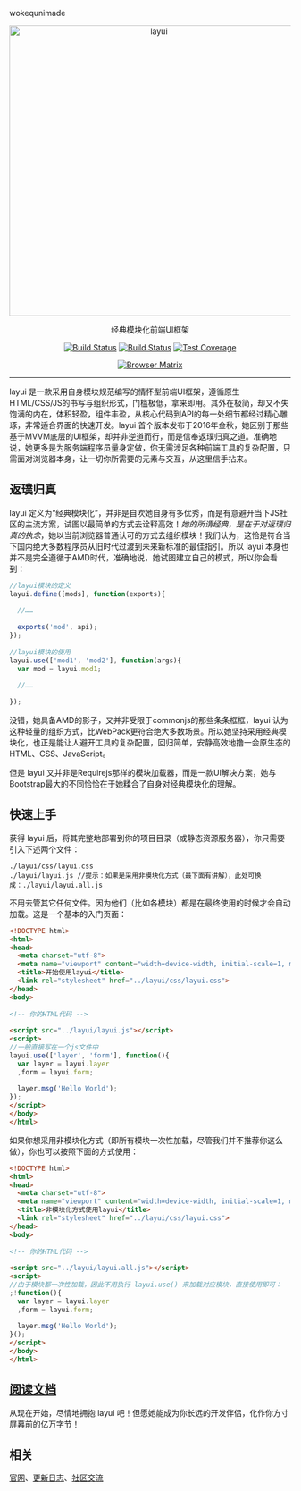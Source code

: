 wokequnimade
<p align=center>
  <a href="http://www.layui.com">
    <img src="http://cdn.layui.com/upload/2016_10/168_1476644144774_50450.png" alt="layui" width="520">
  </a>
</p>
<p align=center>
  经典模块化前端UI框架
</p>

<p align="center">
  <a href="https://travis-ci.org/sentsin/layui"><img alt="Build Status" src="https://img.shields.io/travis/sentsin/layui/master.svg"></a>
  <a href="https://saucelabs.com/beta/builds/7e6196205e4f492496203388fc003b65"><img src="https://saucelabs.com/buildstatus/layui" alt="Build Status"></a>
  <a href="https://coveralls.io/r/sentsin/layui?branch=master"><img alt="Test Coverage" src="https://img.shields.io/coveralls/sentsin/layui/master.svg"></a>
</p>
<p align="center">
  <a href="https://saucelabs.com/beta/builds/7e6196205e4f492496203388fc003b65"><img src="https://saucelabs.com/browser-matrix/layui.svg" alt="Browser Matrix"></a>
</p>

---

layui 是一款采用自身模块规范编写的情怀型前端UI框架，遵循原生HTML/CSS/JS的书写与组织形式，门槛极低，拿来即用。其外在极简，却又不失饱满的内在，体积轻盈，组件丰盈，从核心代码到API的每一处细节都经过精心雕琢，非常适合界面的快速开发。layui 首个版本发布于2016年金秋，她区别于那些基于MVVM底层的UI框架，却并非逆道而行，而是信奉返璞归真之道。准确地说，她更多是为服务端程序员量身定做，你无需涉足各种前端工具的复杂配置，只需面对浏览器本身，让一切你所需要的元素与交互，从这里信手拈来。

## 返璞归真

layui 定义为“经典模块化”，并非是自吹她自身有多优秀，而是有意避开当下JS社区的主流方案，试图以最简单的方式去诠释高效！<em>她的所谓经典，是在于对返璞归真的执念</em>，她以当前浏览器普通认可的方式去组织模块！我们认为，这恰是符合当下国内绝大多数程序员从旧时代过渡到未来新标准的最佳指引。所以 layui 本身也并不是完全遵循于AMD时代，准确地说，她试图建立自己的模式，所以你会看到：

```js
//layui模块的定义
layui.define([mods], function(exports){
  
  //……
  
  exports('mod', api);
});  
 
//layui模块的使用
layui.use(['mod1', 'mod2'], function(args){
  var mod = layui.mod1;
  
  //……
  
});    
```
没错，她具备AMD的影子，又并非受限于commonjs的那些条条框框，layui 认为这种轻量的组织方式，比WebPack更符合绝大多数场景。所以她坚持采用经典模块化，也正是能让人避开工具的复杂配置，回归简单，安静高效地撸一会原生态的HTML、CSS、JavaScript。

但是 layui 又并非是Requirejs那样的模块加载器，而是一款UI解决方案，她与Bootstrap最大的不同恰恰在于她糅合了自身对经典模块化的理解。


## 快速上手

获得 layui 后，将其完整地部署到你的项目目录（或静态资源服务器），你只需要引入下述两个文件：

```
./layui/css/layui.css
./layui/layui.js //提示：如果是采用非模块化方式（最下面有讲解），此处可换成：./layui/layui.all.js
```

不用去管其它任何文件。因为他们（比如各模块）都是在最终使用的时候才会自动加载。这是一个基本的入门页面：

```html
<!DOCTYPE html>
<html>
<head>
  <meta charset="utf-8">
  <meta name="viewport" content="width=device-width, initial-scale=1, maximum-scale=1">
  <title>开始使用layui</title>
  <link rel="stylesheet" href="../layui/css/layui.css">
</head>
<body>
 
<!-- 你的HTML代码 -->
 
<script src="../layui/layui.js"></script>
<script>
//一般直接写在一个js文件中
layui.use(['layer', 'form'], function(){
  var layer = layui.layer
  ,form = layui.form;
  
  layer.msg('Hello World');
});
</script> 
</body>
</html>
```

如果你想采用非模块化方式（即所有模块一次性加载，尽管我们并不推荐你这么做），你也可以按照下面的方式使用：

```html
<!DOCTYPE html>
<html>
<head>
  <meta charset="utf-8">
  <meta name="viewport" content="width=device-width, initial-scale=1, maximum-scale=1">
  <title>非模块化方式使用layui</title>
  <link rel="stylesheet" href="../layui/css/layui.css">
</head>
<body>
 
<!-- 你的HTML代码 -->
 
<script src="../layui/layui.all.js"></script>
<script>
//由于模块都一次性加载，因此不用执行 layui.use() 来加载对应模块，直接使用即可：
;!function(){
  var layer = layui.layer
  ,form = layui.form;
  
  layer.msg('Hello World');
}();
</script> 
</body>
</html>  
```
## [阅读文档](http://www.layui.com/)
从现在开始，尽情地拥抱 layui 吧！但愿她能成为你长远的开发伴侣，化作你方寸屏幕前的亿万字节！

## 相关
[官网](http://www.layui.com/)、[更新日志](http://www.layui.com/doc/base/changelog.html)、[社区交流](http://fly.layui.com)
